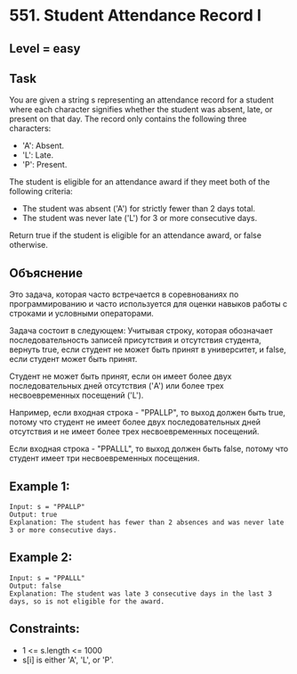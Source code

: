 # 551. Student Attendance Record I


## Level = easy


## Task
You are given a string s representing an attendance record for a student where each character signifies whether the student was absent, 
late, or present on that day. The record only contains the following three characters:
- 'A': Absent.
- 'L': Late.
- 'P': Present.

The student is eligible for an attendance award if they meet both of the following criteria:
- The student was absent ('A') for strictly fewer than 2 days total.
- The student was never late ('L') for 3 or more consecutive days.

Return true if the student is eligible for an attendance award, or false otherwise.


## Объяснение
Это задача, которая часто встречается в соревнованиях по программированию 
и часто используется для оценки навыков работы с строками и условными операторами.

Задача состоит в следующем:
Учитывая строку, которая обозначает последовательность записей присутствия и отсутствия студента, вернуть true, 
если студент не может быть принят в университет, и false, если студент может быть принят.

Студент не может быть принят, если он имеет более двух последовательных дней отсутствия ('A') 
или более трех несвоевременных посещений ('L').

Например, если входная строка - "PPALLP", то выход должен быть true, 
потому что студент не имеет более двух последовательных дней отсутствия и не имеет более трех несвоевременных посещений.

Если входная строка - "PPALLL", то выход должен быть false, потому что студент имеет три несвоевременных посещения.


## Example 1:
````
Input: s = "PPALLP"
Output: true
Explanation: The student has fewer than 2 absences and was never late 3 or more consecutive days.
````


## Example 2:
````
Input: s = "PPALLL"
Output: false
Explanation: The student was late 3 consecutive days in the last 3 days, so is not eligible for the award.
````


## Constraints:
- 1 <= s.length <= 1000
- s[i] is either 'A', 'L', or 'P'.